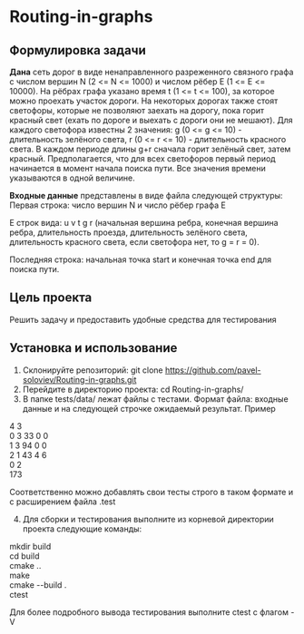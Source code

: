 # Routing-in-graphs

## Формулировка задачи

**Дана** сеть дорог в виде ненаправленного разреженного связного графа с числом вершин N (2 <= N <= 1000) и числом рёбер E (1 <= E <= 10000). На рёбрах графа указано время t (1 <= t <= 100), за которое можно проехать участок дороги. На некоторых дорогах также стоят светофоры, которые не позволяют заехать на дорогу, пока горит красный свет (ехать по дороге и выехать с дороги они не мешают). Для каждого светофора известны 2 значения: g (0 <= g <= 10) - длительность зелёного света, r (0 <= r <= 10) - длительность красного света. В каждом периоде длины g+r сначала горит зелёный свет, затем красный. 
Предполагается, что для всех светофоров первый период начинается в момент начала поиска пути. Все значения времени указываются в одной величине.  

**Входные данные** представлены в виде файла следующей структуры:
Первая строка: число вершин N и число рёбер графа E

E строк вида: u v t g r (начальная вершина ребра, конечная вершина ребра, длительность проезда, длительность зелёного света, длительность красного света, если светофора нет, то g = r = 0).

Последняя строка: начальная точка start и конечная точка end для поиска пути.


## Цель проекта
Решить задачу и предоставить удобные средства для тестирования

## Установка и использование
1) Склонируйте репозиторий: git clone https://github.com/pavel-soloviev/Routing-in-graphs.git
2) Перейдите в директорию проекта: cd Routing-in-graphs/
3) В папке tests/data/ лежат файлы с тестами. Формат файла: входные данные и на следующей строчке ожидаемый результат. Пример

4 3  
0 3 33 0 0  
1 3 94 0 0  
2 1 43 4 6  
0 2  
173

Соответственно можно добавлять свои тесты строго в таком формате и с расширением файла .test  

4) Для сборки и тестирования выполните из корневой директории проекта следующие команды:  

mkdir build  
cd build  
cmake ..  
make  
cmake --build .  
ctest  

Для более подробного вывода тестирования выполните ctest с флагом -V

